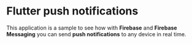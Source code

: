 # Flutter push notifications

This application is a sample to see how with **Firebase** and **Firebase Messaging** you can send **push notifications** to any device in real time.
